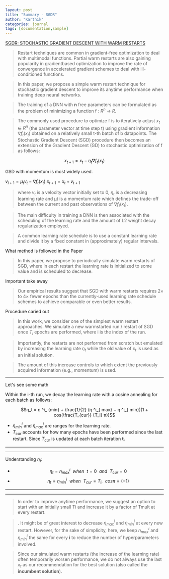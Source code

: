 ```yaml
---
layout: post
title: "Summary - SGDR"
author: "Karthik"
categories: journal
tags: [documentation,sample]
---
```





[SGDR: STOCHASTIC GRADIENT DESCENT WITH WARM RESTARTS](https://arxiv.org/pdf/1608.03983.pdf)


>Restart techniques are common in gradient-free optimization to deal with multimodal functions. Partial warm restarts are also gaining popularity in gradientbased optimization to improve the rate of convergence in accelerated gradient schemes to deal with ill-conditioned functions.

> In this paper, we propose a simple warm restart technique for stochastic gradient descent to improve its anytime performance when training deep neural networks.

>The training of a DNN with **n** free parameters can be formulated as the problem of minimizing a function f : $R^n$ → $R$. 

> The commonly used procedure to optimize f is to iteratively adjust
>  $x_t$ ∈ $R^n$ (the parameter vector at time step t) using gradient information ∇$f_t(x_t)$ obtained on a relatively small t-th batch of b datapoints. The Stochastic Gradient Descent (SGD) procedure then becomes an extension of the Gradient Descent (GD) to stochastic optimization of f as follows:

$$x_{t+1} = x_t − η_t∇f_t(x_t)$$

GSD with momentum is most widely used.


$v_{i+1} = \mu_t v_t - \nabla f_t(x_t)$
$x_{t+1} = x_t + v_{t+1}$


> where $v_t$ is a velocity vector initially set to 0, $η_t$ is a decreasing learning rate and µt is a momentum rate which defines the trade-off between the current and past observations of $∇f_t(x_t)$.

> The main difficulty in training a DNN is then associated with the scheduling of the learning rate and the amount of L2 weight decay regularization employed.

>A common learning rate schedule is to use a constant learning rate and divide it by a fixed constant in (approximately) regular intervals.


What method is followed in the Paper
>In this paper, we propose to periodically simulate warm restarts of SGD, where in each restart the learning rate is initialized to some value and is scheduled to decrease.


Important take away
> Our empirical results suggest that SGD with warm restarts requires 2× to 4× fewer epochs than the currently-used learning rate schedule schemes to achieve comparable or even better results.


Procedure caried out
> In this work, we consider one of the simplest warm restart approaches. We simulate a new warmstarted run / restart of SGD once $T_i$ epochs are performed, where i is the index of the run. 

>Importantly, the restarts are not performed from scratch but emulated by increasing the learning rate $η_t$ while the old value of $x_t$ is used as an initial solution.

> The amount of this increase controls to which extent the previously acquired information (e.g., momentum) is used.

---
Let's see some math

Within the i-th run, we decay the learning rate with a cosine annealing for each batch as follows:

$$η_t = η ^i_ {min} + \frac{1}{2} (η ^i_{ max} − η ^i_{ min})(1 + cos(\frac{T_{cur}} {T_i} π))$$

- $η^i_{min}$ and $η^i_{max}$ are ranges for the learning rate.
- $T_{cur}$ accounts for how many epochs have been performed since the last restart. Since $T_{cur}$ is updated at each batch iteration **t**.

---
---
Understanding $η_t$:

-    $$η_t = η^i_{max}   \ \ when   \ \  t = 0 \  \ and  \   \ T_{cur} = 0$$
-    $$η_t = η^i_{min}  \ \  when  \ \  T_{cur} =  T_i , \ \ cos{\pi} = (-1)$$

---
---
> In order to improve anytime performance, we suggest an option to start with an initially small Ti and increase it by a factor of Tmult at every restart.

> . It might be of great interest to decrease $η^i_{max}$ and $η^i_{min}$ at every new restart. However, for the sake of simplicity, here, we keep $η^i_{max}$ and $η^i_{min}$ the same for every **i** to reduce the number of hyperparameters involved.

>Since our simulated warm restarts (the increase of the learning rate) often temporarily worsen performance, we do not always use the last $x_t$ as our recommendation for the best solution (also called the **incumbent solution**).